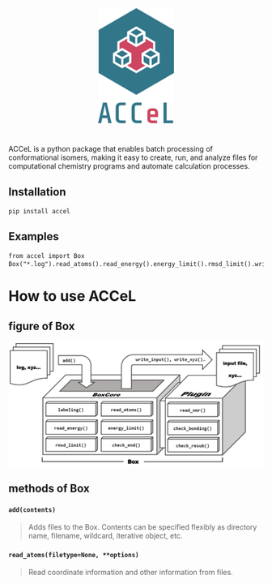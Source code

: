 <p align="center">
  <img src="./images/logo.svg" alt="ACCeL" width="150px">
</p>

#
ACCeL is a python package that enables batch processing of conformational isomers, making it easy to create, run, and analyze files for computational chemistry programs and automate calculation processes.
## Installation
```
pip install accel
```
## Examples
```
from accel import Box
Box("*.log").read_atoms().read_energy().energy_limit().rmsd_limit().write_input("template_file.inp")
```
# How to use ACCeL
## figure of Box
![Box](./images/box_figure.png)

## methods of Box
#### `add(contents)`
> Adds files to the Box. Contents can be specified flexibly as directory name, filename, wildcard, iterative object, etc.
#### `read_atoms(filetype=None, **options)`
> Read coordinate information and other information from files.